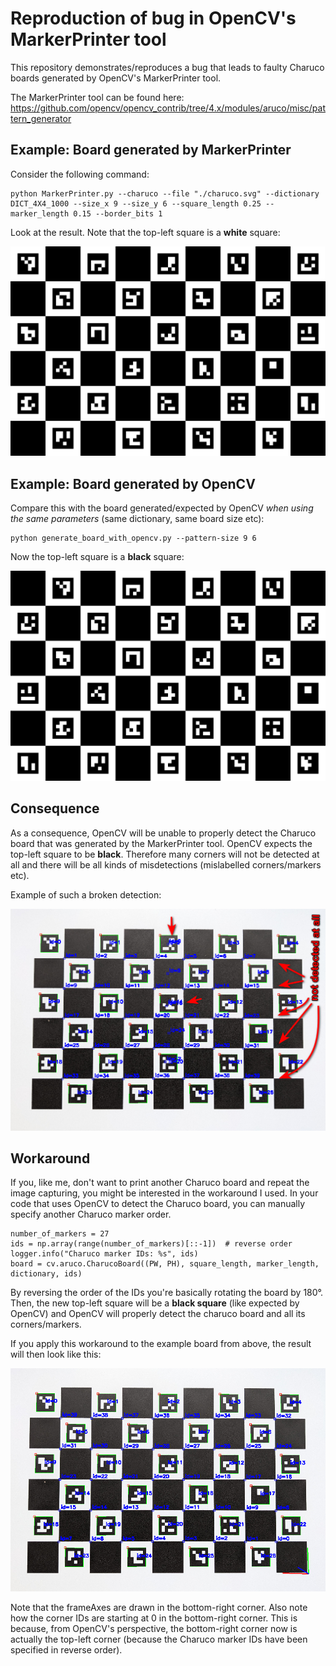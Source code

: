 # Reproduction of bug in OpenCV's MarkerPrinter tool

This repository demonstrates/reproduces a bug that leads to faulty Charuco boards
generated by OpenCV's MarkerPrinter tool.

The MarkerPrinter tool can be found here:
https://github.com/opencv/opencv_contrib/tree/4.x/modules/aruco/misc/pattern_generator

## Example: Board generated by MarkerPrinter

Consider the following command:

    python MarkerPrinter.py --charuco --file "./charuco.svg" --dictionary DICT_4X4_1000 --size_x 9 --size_y 6 --square_length 0.25 --marker_length 0.15 --border_bits 1

Look at the result. Note that the top-left square is a **white** square:

![Image of a 9x6 Charuco board generated by MarkerPrinter](board_generated_by_MarkerPrinter_tool.svg)

## Example: Board generated by OpenCV

Compare this with the board generated/expected by OpenCV *when using the same parameters* (same dictionary, same board size etc):

    python generate_board_with_opencv.py --pattern-size 9 6

Now the top-left square is a **black** square:

![Image of a 9x6 Charuco board generated by OpenCV](board_generated_by_opencv.png)

## Consequence

As a consequence, OpenCV will be unable to properly detect the Charuco board that was generated by the MarkerPrinter tool. OpenCV expects the top-left
square to be **black**. Therefore many corners will not be detected at all and there will be all kinds of misdetections (mislabelled corners/markers etc).

Example of such a broken detection:

![Example image of a faulty Charuco board detection](wrong_detection_example.png)

## Workaround

If you, like me, don't want to print another Charuco board and repeat the image capturing, you might be interested in the workaround
I used. In your code that uses OpenCV to detect the Charuco board, you can manually specify another Charuco marker order.

    number_of_markers = 27
    ids = np.array(range(number_of_markers)[::-1])  # reverse order
    logger.info("Charuco marker IDs: %s", ids)
    board = cv.aruco.CharucoBoard((PW, PH), square_length, marker_length, dictionary, ids)

By reversing the order of the IDs you're basically rotating the board by 180°. Then, the new top-left square will be a **black square**
(like expected by OpenCV) and OpenCV will properly detect the charuco board and all its corners/markers.

If you apply this workaround to the example board from above, the result will then look like this:

![Example image of a Charuco board detection fixed by the workaround](fixed_detection_example.png)

Note that the frameAxes are drawn in the bottom-right corner. Also note how the corner IDs are starting at 0 in the bottom-right
corner. This is because, from OpenCV's perspective, the bottom-right corner now is actually the top-left corner (because the Charuco
marker IDs have been specified in reverse order).
